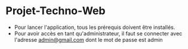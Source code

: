# Projet-Techno-Web

- Pour lancer l'application, tous les prérequis doivent être installés.
- Pour avoir accès en tant qu'administrateur, il faut se connecter avec l'adresse admin@gmail.com dont le mot de passe est admin